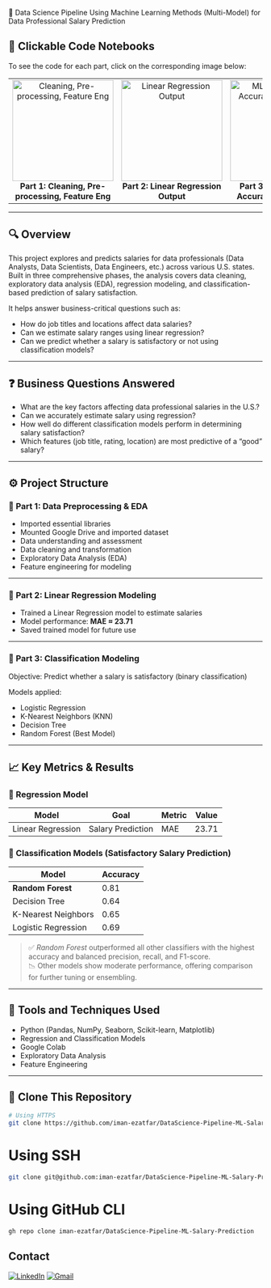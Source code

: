 💼 Data Science Pipeline Using Machine Learning Methods (Multi-Model) for Data Professional Salary Prediction

## 🔗 Clickable Code Notebooks

To see the code for each part, click on the corresponding image below:

<table align="center">
  <tr>
    <td align="center">
      <a href="https://colab.research.google.com/drive/1m2-gHjXLsuhxrOv5BPgGM6YLL4d7TTtz?usp=sharing#scrollTo=paVC4Oy-_Pra" target="_blank">
        <img src="https://github.com/user-attachments/assets/4b5bdc15-720e-41d1-b1f4-728ee99b34cc" width="200px" title="Cleaning, Pre-processing, Feature Eng" />
      </a><br>
      <b>Part 1: Cleaning, Pre-processing, Feature Eng</b>
    </td>
    <td align="center">
      <a href="https://colab.research.google.com/drive/1_dS4rFvlXuede9MJc9Hv92Dz7GrOquK4?usp=sharing#scrollTo=9YulASxdLhul" target="_blank">
        <img src="https://github.com/user-attachments/assets/bd93bd8e-1963-4e82-837a-eeb3146ff59c" width="200px" title="Linear Regression Output" />
      </a><br>
      <b>Part 2: Linear Regression Output</b>
    </td>
    <td align="center">
      <a href="https://colab.research.google.com/drive/19OZFjNbolmb5uYKmX3JhMb79bgbhsaIY?usp=sharing#scrollTo=bml3c4fwaNR3" target="_blank">
        <img src="https://github.com/user-attachments/assets/20d7d11e-2787-4503-b8ae-34007f780149" width="200px" title="ML Classification Accuracy Comparison" />
      </a><br>
      <b>Part 3: Classification Accuracy Comparison</b>
    </td>
  </tr>
</table>

---

## 🔍 Overview  
This project explores and predicts salaries for data professionals (Data Analysts, Data Scientists, Data Engineers, etc.) across various U.S. states. Built in three comprehensive phases, the analysis covers data cleaning, exploratory data analysis (EDA), regression modeling, and classification-based prediction of salary satisfaction.

It helps answer business-critical questions such as:
- How do job titles and locations affect data salaries?
- Can we estimate salary ranges using linear regression?
- Can we predict whether a salary is satisfactory or not using classification models?

---

## ❓ Business Questions Answered
- What are the key factors affecting data professional salaries in the U.S.?
- Can we accurately estimate salary using regression?
- How well do different classification models perform in determining salary satisfaction?
- Which features (job title, rating, location) are most predictive of a “good” salary?

---

## ⚙️ Project Structure

### 🔹 Part 1: Data Preprocessing & EDA  
 
- Imported essential libraries  
- Mounted Google Drive and imported dataset  
- Data understanding and assessment  
- Data cleaning and transformation  
- Exploratory Data Analysis (EDA)  
- Feature engineering for modeling

---

### 🔹 Part 2: Linear Regression Modeling  

- Trained a Linear Regression model to estimate salaries  
- Model performance: **MAE ≈ 23.71**  
- Saved trained model for future use

---

### 🔹 Part 3: Classification Modeling  

Objective: Predict whether a salary is satisfactory (binary classification)

Models applied:
- Logistic Regression  
- K-Nearest Neighbors (KNN)  
- Decision Tree  
- Random Forest (Best Model)

---

## 📈 Key Metrics & Results

### 🔢 Regression Model
| Model              | Goal              | Metric         | Value    |
|-------------------|-------------------|----------------|----------|
| Linear Regression | Salary Prediction | MAE            | 23.71    |

### 🧪 Classification Models (Satisfactory Salary Prediction)

| Model                | Accuracy |
|----------------------|----------|
| **Random Forest**    | 0.81     |
| Decision Tree        | 0.64     |
| K-Nearest Neighbors  | 0.65     |
| Logistic Regression  | 0.69     | 

> ✅ *Random Forest* outperformed all other classifiers with the highest accuracy and balanced precision, recall, and F1-score.  
> 📉 Other models show moderate performance, offering comparison for further tuning or ensembling.

---

## 🧠 Tools and Techniques Used  
- Python (Pandas, NumPy, Seaborn, Scikit-learn, Matplotlib)  
- Regression and Classification Models  
- Google Colab  
- Exploratory Data Analysis  
- Feature Engineering

---

## 📎 Clone This Repository

```bash
# Using HTTPS
git clone https://github.com/iman-ezatfar/DataScience-Pipeline-ML-Salary-Prediction.git
```
# Using SSH
```bash
git clone git@github.com:iman-ezatfar/DataScience-Pipeline-ML-Salary-Prediction.git
```
# Using GitHub CLI
```bash
gh repo clone iman-ezatfar/DataScience-Pipeline-ML-Salary-Prediction
```

## Contact

<a href="https://www.linkedin.com/in/imanezatfar"><img src="https://img.icons8.com/color/48/000000/linkedin.png" alt="LinkedIn"/></a>
<a href="mailto:iman.ezatfar89@gmail.com"><img src="https://img.icons8.com/color/48/000000/gmail.png" alt="Gmail"/></a>
